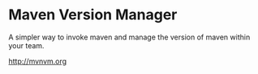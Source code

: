 Maven Version Manager
=====================

A simpler way to invoke maven and manage the version of maven within your team.

http://mvnvm.org
